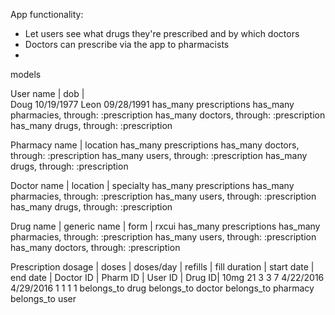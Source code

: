 App functionality:

  - Let users see what drugs they're prescribed and by which doctors
  - Doctors can prescribe via the app to pharmacists
  - 



models


User
name  |     dob    |  
Doug    10/19/1977
Leon    09/28/1991
has_many prescriptions
has_many pharmacies, through: :prescription
has_many doctors, through: :prescription
has_many drugs, through: :prescription

Pharmacy
name | location
has_many prescriptions
has_many doctors, through: :prescription
has_many users, through: :prescription
has_many drugs, through: :prescription

Doctor 
name | location | specialty
has_many prescriptions
has_many pharmacies, through: :prescription
has_many users, through: :prescription
has_many drugs, through: :prescription

Drug 
name  | generic name | form | rxcui
has_many prescriptions
has_many pharmacies, through: :prescription
has_many users, through: :prescription
has_many doctors, through: :prescription

Prescription
dosage  | doses | doses/day | refills | fill duration | start date | end date | Doctor ID | Pharm ID | User ID | Drug  ID| 
  10mg      21         3          3         7             4/22/2016   4/29/2016   1          1         1          1
belongs_to drug
belongs_to doctor
belongs_to pharmacy
belongs_to user





